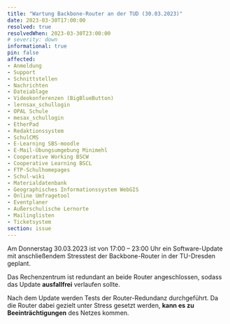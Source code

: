 ```yaml
---
title: "Wartung Backbone-Router an der TUD (30.03.2023)"
date: 2023-03-30T17:00:00
resolved: true
resolvedWhen: 2023-03-30T23:00:00
# severity: down
informational: true
pin: false 
affected:
- Anmeldung
- Support
- Schnittstellen
- Nachrichten
- Dateiablage
- Videokonferenzen (BigBlueButton)
- lernsax_schullogin
- OPAL Schule
- mesax_schullogin
- EtherPad
- Redaktionssystem
- SchulCMS
- E-Learning SBS-moodle
- E-Mail-Übungsumgebung Minimehl
- Cooperative Working BSCW
- Cooperative Learning BSCL
- FTP-Schulhomepages
- Schul-wiki
- Materialdatenbank
- Geographisches Informationssystem WebGIS
- Online Umfragetool
- Eventplaner
- Außerschulische Lernorte
- Mailinglisten
- Ticketsystem
section: issue
---
```


Am Donnerstag 30.03.2023 ist von 17:00 – 23:00 Uhr ein Software-Update mit anschließendem Stresstest der Backbone-Router in der TU-Dresden geplant.

Das Rechenzentrum ist redundant an beide Router angeschlossen, sodass das Update **ausfallfrei** verlaufen sollte.

Nach dem Update werden Tests der Router-Redundanz durchgeführt. Da die Router dabei gezielt unter Stress gesetzt werden, **kann es zu Beeinträchtigungen** des Netzes kommen.

